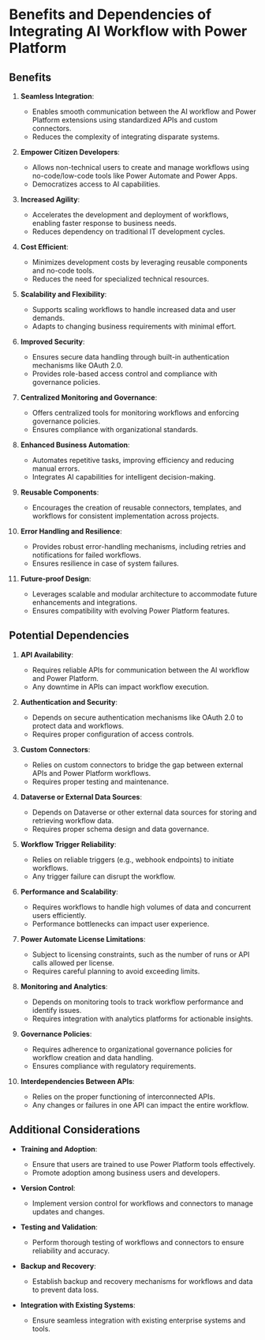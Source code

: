 # Benefits and Dependencies of Integrating AI Workflow with Power Platform

## Benefits

1. **Seamless Integration**:
   - Enables smooth communication between the AI workflow and Power Platform extensions using standardized APIs and custom connectors.
   - Reduces the complexity of integrating disparate systems.

2. **Empower Citizen Developers**:
   - Allows non-technical users to create and manage workflows using no-code/low-code tools like Power Automate and Power Apps.
   - Democratizes access to AI capabilities.

3. **Increased Agility**:
   - Accelerates the development and deployment of workflows, enabling faster response to business needs.
   - Reduces dependency on traditional IT development cycles.

4. **Cost Efficient**:
   - Minimizes development costs by leveraging reusable components and no-code tools.
   - Reduces the need for specialized technical resources.

5. **Scalability and Flexibility**:
   - Supports scaling workflows to handle increased data and user demands.
   - Adapts to changing business requirements with minimal effort.

6. **Improved Security**:
   - Ensures secure data handling through built-in authentication mechanisms like OAuth 2.0.
   - Provides role-based access control and compliance with governance policies.

7. **Centralized Monitoring and Governance**:
   - Offers centralized tools for monitoring workflows and enforcing governance policies.
   - Ensures compliance with organizational standards.

8. **Enhanced Business Automation**:
   - Automates repetitive tasks, improving efficiency and reducing manual errors.
   - Integrates AI capabilities for intelligent decision-making.

9. **Reusable Components**:
   - Encourages the creation of reusable connectors, templates, and workflows for consistent implementation across projects.

10. **Error Handling and Resilience**:
    - Provides robust error-handling mechanisms, including retries and notifications for failed workflows.
    - Ensures resilience in case of system failures.

11. **Future-proof Design**:
    - Leverages scalable and modular architecture to accommodate future enhancements and integrations.
    - Ensures compatibility with evolving Power Platform features.

## Potential Dependencies

1. **API Availability**:
   - Requires reliable APIs for communication between the AI workflow and Power Platform.
   - Any downtime in APIs can impact workflow execution.

2. **Authentication and Security**:
   - Depends on secure authentication mechanisms like OAuth 2.0 to protect data and workflows.
   - Requires proper configuration of access controls.

3. **Custom Connectors**:
   - Relies on custom connectors to bridge the gap between external APIs and Power Platform workflows.
   - Requires proper testing and maintenance.

4. **Dataverse or External Data Sources**:
   - Depends on Dataverse or other external data sources for storing and retrieving workflow data.
   - Requires proper schema design and data governance.

5. **Workflow Trigger Reliability**:
   - Relies on reliable triggers (e.g., webhook endpoints) to initiate workflows.
   - Any trigger failure can disrupt the workflow.

6. **Performance and Scalability**:
   - Requires workflows to handle high volumes of data and concurrent users efficiently.
   - Performance bottlenecks can impact user experience.

7. **Power Automate License Limitations**:
   - Subject to licensing constraints, such as the number of runs or API calls allowed per license.
   - Requires careful planning to avoid exceeding limits.

8. **Monitoring and Analytics**:
   - Depends on monitoring tools to track workflow performance and identify issues.
   - Requires integration with analytics platforms for actionable insights.

9. **Governance Policies**:
   - Requires adherence to organizational governance policies for workflow creation and data handling.
   - Ensures compliance with regulatory requirements.

10. **Interdependencies Between APIs**:
    - Relies on the proper functioning of interconnected APIs.
    - Any changes or failures in one API can impact the entire workflow.

## Additional Considerations

- **Training and Adoption**:
  - Ensure that users are trained to use Power Platform tools effectively.
  - Promote adoption among business users and developers.

- **Version Control**:
  - Implement version control for workflows and connectors to manage updates and changes.

- **Testing and Validation**:
  - Perform thorough testing of workflows and connectors to ensure reliability and accuracy.

- **Backup and Recovery**:
  - Establish backup and recovery mechanisms for workflows and data to prevent data loss.

- **Integration with Existing Systems**:
  - Ensure seamless integration with existing enterprise systems and tools.

